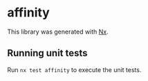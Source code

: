 # affinity

This library was generated with [Nx](https://nx.dev).

## Running unit tests

Run `nx test affinity` to execute the unit tests.
